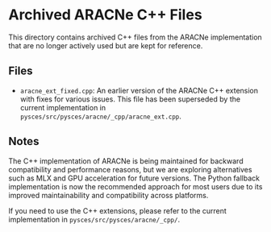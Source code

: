 # Archived ARACNe C++ Files

This directory contains archived C++ files from the ARACNe implementation that are no longer actively used but are kept for reference.

## Files

- `aracne_ext_fixed.cpp`: An earlier version of the ARACNe C++ extension with fixes for various issues. This file has been superseded by the current implementation in `pysces/src/pysces/aracne/_cpp/aracne_ext.cpp`.

## Notes

The C++ implementation of ARACNe is being maintained for backward compatibility and performance reasons, but we are exploring alternatives such as MLX and GPU acceleration for future versions. The Python fallback implementation is now the recommended approach for most users due to its improved maintainability and compatibility across platforms.

If you need to use the C++ extensions, please refer to the current implementation in `pysces/src/pysces/aracne/_cpp/`.
